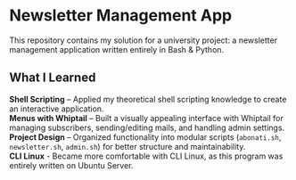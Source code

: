 # Newsletter Management App 
This repository contains my solution for a university project: a newsletter management application written entirely in Bash & Python. 

## What I Learned

**Shell Scripting** – Applied my theoretical shell scripting knowledge to create an interactive application.\
**Menus with Whiptail** – Built a visually appealing interface with Whiptail for managing subscribers, sending/editing mails, and handling admin settings.\
**Project Design** – Organized functionality into modular scripts (`abonati.sh`, `newsletter.sh`, `admin.sh`) for better structure and maintainability.\
**CLI Linux** - Became more comfortable with CLI Linux, as this program was entirely written on Ubuntu Server.

